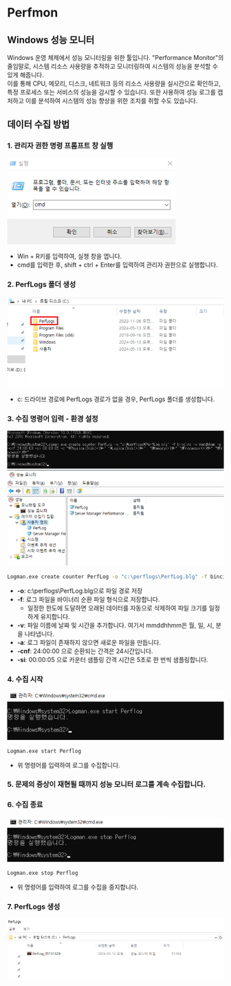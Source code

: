 # Perfmon
## Windows 성능 모니터

Windows 운영 체제에서 성능 모니터링을 위한 툴입니다. "Performance Monitor"의 줄임말로, 시스템 리소스 사용량을 추적하고 모니터링하여 시스템의 성능을 분석할 수 있게 해줍니다.   
이를 통해 CPU, 메모리, 디스크, 네트워크 등의 리소스 사용량을 실시간으로 확인하고, 특정 프로세스 또는 서비스의 성능을 감시할 수 있습니다. 또한 사용하여 성능 로그를 캡처하고 이를 분석하여 시스템의 성능 향상을 위한 조치를 취할 수도 있습니다.

## 데이터 수집 방법

### 1. 관리자 권한 명령 프롬프트 창 실행

![](./MD_Images/Perfmon_001.png)
* Win + R키를 입력하여, 실챙 창을 엽니다.
* cmd를 입력한 후, shift + ctrl + Enter를 입력하여 관리자 권한으로 실행합니다.

### 2. PerfLogs 폴더 생성

![](./MD_Images/Perfmon_002.png)
* c: 드라이브 경로에 PerfLogs 경로가 없을 경우, PerfLogs 폴더를 생성합니다.

### 3. 수집 명령어 입력 - 환경 설정

![](./MD_Images/Perfmon_003.png)
![](./MD_Images/Perfmon_004.png)

```bash
Logman.exe create counter PerfLog -o "c:\perflogs\PerfLog.blg" -f bincirc -v mmddhhmm -a -cnf 24:00:00 -si 00:00:05 -c "\PhysicalDisk(*)\*" "\LogicalDisk(*)\*"  "\Memory(*)\*" "\Processor(*)\*" "\Process(*)\*"
```

* __-o__: c:\perflogs\PerfLog.blg으로 파일 경로 저장
* __-f__: 로그 파일을 바이너리 순환 파일 형식으로 저장합니다.
    * 일정한 한도에 도달하면 오래된 데이터를 자동으로 삭제하여 파일 크기를 일정하게 유지합니다.
* __-v__: 파일 이름에 날짜 및 시간을 추가합니다. 여기서 mmddhhmm은 월, 일, 시, 분을 나타냅니다.
* __-a__: 로그 파일이 존재하지 않으면 새로운 파일을 만듭니다.
* __-cnf__: 24:00:00 으로 순환되는 간격은 24시간입니다.
* __-si__: 00:00:05 으로 카운터 샘플링 간격 시간은 5초로 한 번씩 샘플링합니다.


### 4. 수집 시작
![](./MD_Images/Perfmon_005.png)

```bash
Logman.exe start Perflog
```
* 위 명령어를 입력하여 로그를 수집합니다.

### 5. 문제의 증상이 재현될 때까지 성능 모니터 로그를 계속 수집합니다.

### 6. 수집 종료
![](./MD_Images/Perfmon_006.png)

```bash
Logman.exe stop Perflog
```
* 위 명령어를 입력하여 로그를 수집을 중지합니다.

### 7. PerfLogs 생성
![](./MD_Images/Perfmon_007.png)


